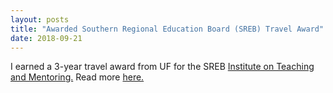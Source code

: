 ```yaml
---
layout: posts
title: "Awarded Southern Regional Education Board (SREB) Travel Award"
date: 2018-09-21
---
```


I earned a 3-year travel award from UF for the SREB [Institute on Teaching and Mentoring.](https://instituteonteachingandmentoring.org/) Read more [here.](https://faculty.eng.ufl.edu/machine-learning/2018/09/congratulations-to-our-labmate-joshua-peeples-for-winning-3-year-travel-award-to-attend-the-boards-institute-on-teaching-and-mentoring-conference/)
